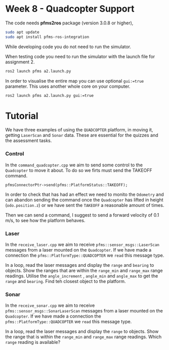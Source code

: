 Week 8 - Quadcopter Support
=========================

The code needs  **pfms2ros** package (version 3.0.8 or higher), 

```bash
sudo apt update
sudo apt install pfms-ros-integration
```

While developing code you do not need to run the simulator. 

When testing code you need to run the simulator with the launch file for assignment 2.

```bash
ros2 launch pfms a2.launch.py
```
In order to visualise the entire map you can use optional `gui:=true` parameter. This uses another whole core on your computer.
```bash
ros2 launch pfms a2.launch.py gui:=true
```

Tutorial
===============================

We have three examples of using the `QUADCOPTER` platform, in moving it, getting `LaserScan` and `Sonar` data.  These are essential for the quizzes and the assessment tasks.

### Control

In the `command_quadcopter.cpp` we aim to send some control to the `Quadcopter` to move it about. To do so we firts must send the TAKEOFF command.
```
pfmsConnectorPtr->send(pfms::PlatformStatus::TAKEOFF);
```
In order to check that has had an effect we need to monito the `Odometry` and can abandon sending the command once the `Quadcopter` has lifted in height (`odo.position.z`) or we have sent the `TAKEOFF` a reasonable amount of times. 

Then we can send a command, I suggest to send a forward velocity of 0.1 m/s, to see how the platform behaves.

### Laser

In the `receive_laser.cpp` we aim to receive `pfms::sensor_msgs::LaserScan` messages from a laser mounted on the `Quadcopter`. If we have made a connection the `pfms::PlatformType::QUADCOPTER` we `read` this message type.

In a loop, read the laser messages and display the `range` and `bearing` to objects. Show the ranges that are within the `range_min` and `range_max` range readings. Utilise the `angle_increment` , `angle_min` and `angle_max` to get the `range` and `bearing`. Find teh closest object to the platform.

### Sonar

In the `receive_sonar.cpp` we aim to receive `pfms::sensor_msgs::SonarLaserScan` messages from a laser mounted on the `Quadcopter`. If we have made a connection the `pfms::PlatformType::QUADCOPTER` we `read` this message type.

In a loop, read the laser messages and display the `range` to objects. Show the range that is within the `range_min` and `range_max` range readings. Which `range` reading is available?

